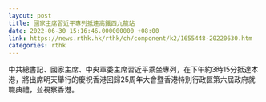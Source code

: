 ```yaml
---
layout: post
title: 國家主席習近平專列抵達高鐵西九龍站
date: 2022-06-30 15:16:46.000000000 +08:00
link: https://news.rthk.hk/rthk/ch/component/k2/1655448-20220630.htm
categories: rthk
---
```


中共總書記、國家主席、中央軍委主席習近平乘坐專列，在下午約3時15分抵達本港，將出席明天舉行的慶祝香港回歸25周年大會暨香港特別行政區第六屆政府就職典禮，並視察香港。
